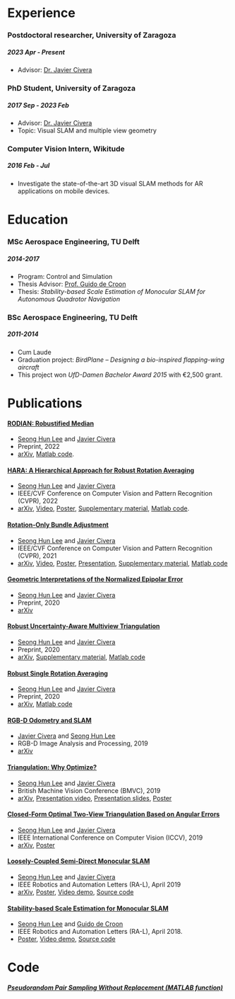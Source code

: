


# Experience
### Postdoctoral researcher, University of Zaragoza
##### 2023 Apr - Present
*    Advisor: [Dr. Javier Civera](http://webdiis.unizar.es/~jcivera/)

### PhD Student, University of Zaragoza 
##### 2017 Sep - 2023 Feb
*    Advisor: [Dr. Javier Civera](http://webdiis.unizar.es/~jcivera/)
*    Topic: Visual SLAM and multiple view geometry

### Computer Vision Intern, Wikitude
##### 2016 Feb - Jul
*    Investigate the state-of-the-art 3D visual SLAM methods for AR applications on mobile devices.

# Education

### MSc Aerospace Engineering, TU Delft
##### 2014-2017
*    Program: Control and Simulation
*    Thesis Advisor: [Prof. Guido de Croon](http://www.bene-guido.eu/wordpress/)
*    Thesis: _Stability-based Scale Estimation of Monocular SLAM for Autonomous Quadrotor Navigation_

### BSc Aerospace Engineering, TU Delft
##### 2011-2014
*    Cum Laude
*    Graduation project: _BirdPlane – Designing a bio-inspired flapping-wing aircraft_ 
*    This project won _UfD-Damen Bachelor Award 2015_ with €2,500 grant.

# Publications

#### [RODIAN: Robustified Median](https://arxiv.org/abs/2206.02570)
*    [Seong Hun Lee](https://seonghun-lee.github.io/) and [Javier Civera](http://webdiis.unizar.es/~jcivera/)
*    Preprint, 2022
*    [arXiv](https://arxiv.org/abs/2206.02570), [Matlab code](https://github.com/sunghoon031/RODIAN).


#### [HARA: A Hierarchical Approach for Robust Rotation Averaging](https://openaccess.thecvf.com/content/CVPR2022/html/Lee_HARA_A_Hierarchical_Approach_for_Robust_Rotation_Averaging_CVPR_2022_paper.html)
*    [Seong Hun Lee](https://seonghun-lee.github.io/) and [Javier Civera](http://webdiis.unizar.es/~jcivera/)
*    IEEE/CVF Conference on Computer Vision and Pattern Recognition (CVPR), 2022
*    [arXiv](https://arxiv.org/abs/2111.08831), [Video](https://www.youtube.com/watch?v=oAR-LMStRS4), [Poster](https://github.com/seonghun-lee/seonghun-lee.github.io/blob/master/pdf/cvpr22_poster_template.pdf), [Supplementary material](https://github.com/seonghun-lee/seonghun-lee.github.io/blob/master/pdf/SupplementaryMaterial_HARA_A_Hierarchical_Approach_for_Robust_Rotation_Averaging.pdf), [Matlab code](https://github.com/sunghoon031/HARA).

#### [Rotation-Only Bundle Adjustment](https://openaccess.thecvf.com/content/CVPR2021/html/Lee_Rotation-Only_Bundle_Adjustment_CVPR_2021_paper.html)
*    [Seong Hun Lee](https://seonghun-lee.github.io/) and [Javier Civera](http://webdiis.unizar.es/~jcivera/)
*    IEEE/CVF Conference on Computer Vision and Pattern Recognition (CVPR), 2021
*    [arXiv](https://arxiv.org/abs/2011.11724), [Video](https://www.youtube.com/watch?v=JXnEwXwVKus), [Poster](https://github.com/seonghun-lee/seonghun-lee.github.io/blob/master/pdf/cvpr2021_poster.pdf), [Presentation](https://github.com/seonghun-lee/seonghun-lee.github.io/blob/master/pdf/cvpr2021_presentation.pdf), [Supplementary material](pdf/SupplementaryMaterial_RotationOnlyBundleAdjustment.pdf), [Matlab code](https://github.com/sunghoon031/ROBA)

#### [Geometric Interpretations of the Normalized Epipolar Error](https://arxiv.org/abs/2008.01254)
*    [Seong Hun Lee](https://seonghun-lee.github.io/) and [Javier Civera](http://webdiis.unizar.es/~jcivera/)
*    Preprint, 2020
*    [arXiv](https://arxiv.org/abs/2008.01254)

#### [Robust Uncertainty-Aware Multiview Triangulation](https://arxiv.org/abs/2008.01258)
*    [Seong Hun Lee](https://seonghun-lee.github.io/) and [Javier Civera](http://webdiis.unizar.es/~jcivera/)
*    Preprint, 2020
*    [arXiv](https://arxiv.org/abs/2008.01258), [Supplementary material](pdf/SupplementaryMaterial_RobustUncertaintyAwareMultiviewTriangulation.pdf), [Matlab code](https://github.com/sunghoon031/RobustUncertaintyAwareMultiviewTriangulation)

#### [Robust Single Rotation Averaging](http://arxiv.org/abs/2004.00732)
*    [Seong Hun Lee](https://seonghun-lee.github.io/) and [Javier Civera](http://webdiis.unizar.es/~jcivera/)
*    Preprint, 2020
*    [arXiv](http://arxiv.org/abs/2004.00732), [Matlab code](https://github.com/sunghoon031/RobustSingleRotationAveraging)

#### [RGB-D Odometry and SLAM](https://link.springer.com/chapter/10.1007/978-3-030-28603-3_6)
*    [Javier Civera](http://webdiis.unizar.es/~jcivera/) and [Seong Hun Lee](https://seonghun-lee.github.io/)
*    RGB-D Image Analysis and Processing, 2019
*    [arXiv](https://arxiv.org/abs/2001.06875)


#### [Triangulation: Why Optimize?](https://bmvc2019.org/wp-content/uploads/papers/0331-paper.pdf)
*    [Seong Hun Lee](https://seonghun-lee.github.io/) and [Javier Civera](http://webdiis.unizar.es/~jcivera/)
*    British Machine Vision Conference (BMVC), 2019
*    [arXiv](https://arxiv.org/abs/1907.11917), [Presentation video](https://youtu.be/K-d4EDQCpHk?t=10),  [Presentation slides](pdf/TriangulationWhyOptimizePresentation.pdf), [Poster](pdf/bmvc2019_poster.pdf)

#### [Closed-Form Optimal Two-View Triangulation Based on Angular Errors](http://openaccess.thecvf.com/content_ICCV_2019/html/Lee_Closed-Form_Optimal_Two-View_Triangulation_Based_on_Angular_Errors_ICCV_2019_paper.html)
*    [Seong Hun Lee](https://seonghun-lee.github.io/) and [Javier Civera](http://webdiis.unizar.es/~jcivera/)
*    IEEE International Conference on Computer Vision (ICCV), 2019
*    [arXiv](https://arxiv.org/abs/1903.09115), [Poster](pdf/iccv2019_poster.pdf)

#### [Loosely-Coupled Semi-Direct Monocular SLAM](https://ieeexplore.ieee.org/document/8584894)
*    [Seong Hun Lee](https://seonghun-lee.github.io/) and [Javier Civera](http://webdiis.unizar.es/~jcivera/)
*    IEEE Robotics and Automation Letters (RA-L), April 2019
*    [arXiv](https://arxiv.org/abs/1807.10073), [Poster](pdf/icra2019_poster.pdf), [Video demo](https://youtu.be/j7WnU7ZpZ8c), [Source code](https://github.com/sunghoon031/LCSD_SLAM)

#### [Stability-based Scale Estimation for Monocular SLAM](https://ieeexplore.ieee.org/document/8246525/)
*    [Seong Hun Lee](https://seonghun-lee.github.io/) and [Guido de Croon](http://www.bene-guido.eu/wordpress/)
*    IEEE Robotics and Automation Letters (RA-L), April 2018. 
*    [Poster](pdf/icra2018_poster.pdf), [Video demo](https://www.youtube.com/playlist?list=PL_KSX9GOn2P8WK44QH_pIZuRbLFrMFiAP), [Source code](https://github.com/sunghoon031/stability_scale)


# Code
#####  [Pseudorandom Pair Sampling Without Replacement (MATLAB function)](https://nl.mathworks.com/matlabcentral/fileexchange/75407-pseudorandom-pair-sampling-without-replacement) 

<!--

---
layout: default
---

# "Text can be **bold**, _italic_, or ~~strikethrough~~.

[Link to another page](./another-page.html).

There should be whitespace between paragraphs.

There should be whitespace between paragraphs. We recommend including a README, or a file with information about your project.

# Header 1

This is a normal paragraph following a header. GitHub is a code hosting platform for version control and collaboration. It lets you and others work together on projects from anywhere.

## Header 2

> This is a blockquote following a header.
>
> When something is important enough, you do it even if the odds are not in your favor.

### Header 3

```js
// Javascript code with syntax highlighting.
var fun = function lang(l) {
  dateformat.i18n = require('./lang/' + l)
  return true;
}
```

```ruby
# Ruby code with syntax highlighting
GitHubPages::Dependencies.gems.each do |gem, version|
  s.add_dependency(gem, "= #{version}")
end
```

#### Header 4

*   This is an unordered list following a header.
*   This is an unordered list following a header.
*   This is an unordered list following a header.

##### Header 5

1.  This is an ordered list following a header.
2.  This is an ordered list following a header.
3.  This is an ordered list following a header.

###### Header 6

| head1        | head two          | three |
|:-------------|:------------------|:------|
| ok           | good swedish fish | nice  |
| out of stock | good and plenty   | nice  |
| ok           | good `oreos`      | hmm   |
| ok           | good `zoute` drop | yumm  |

### There's a horizontal rule below this.

* * *

### Here is an unordered list:

*   Item foo
*   Item bar
*   Item baz
*   Item zip

### And an ordered list:

1.  Item one
1.  Item two
1.  Item three
1.  Item four

### And a nested list:

- level 1 item
  - level 2 item
  - level 2 item
    - level 3 item
    - level 3 item
- level 1 item
  - level 2 item
  - level 2 item
  - level 2 item
- level 1 item
  - level 2 item
  - level 2 item
- level 1 item

### Small image

![Octocat](https://assets-cdn.github.com/images/icons/emoji/octocat.png)

### Large image

![Branching](https://guides.github.com/activities/hello-world/branching.png)


### Definition lists can be used with HTML syntax.

<dl>
<dt>Name</dt>
<dd>Godzilla</dd>
<dt>Born</dt>
<dd>1952</dd>
<dt>Birthplace</dt>
<dd>Japan</dd>
<dt>Color</dt>
<dd>Green</dd>
</dl>

```
Long, single-line code blocks should not wrap. They should horizontally scroll if they are too long. This line should be long enough to demonstrate this.
```

```
The final element.
```
-->
